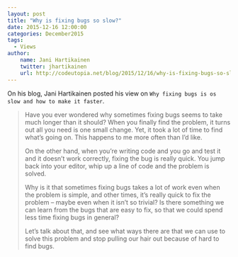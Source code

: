 ```yaml
---
layout: post
title: "Why is fixing bugs so slow?"
date: 2015-12-16 12:00:00
categories: December2015
tags:
  - Views
author:
    name: Jani Hartikainen
    twitter: jhartikainen
    url: http://codeutopia.net/blog/2015/12/16/why-is-fixing-bugs-so-slow-and-how-to-make-it-faster/
---
```


On his blog, Jani Hartikainen posted his view on `Why fixing bugs is os slow and how to make it faster`.

> Have you ever wondered why sometimes fixing bugs seems to take much longer than it should? When you finally find the problem, it turns out all you need is one small change. Yet, it took a lot of time to find what’s going on. This happens to me more often than I’d like.
>
> On the other hand, when you’re writing code and you go and test it and it doesn’t work correctly, fixing the bug is really quick. You jump back into your editor, whip up a line of code and the problem is solved.
>
> Why is it that sometimes fixing bugs takes a lot of work even when the problem is simple, and other times, it’s really quick to fix the problem – maybe even when it isn’t so trivial? Is there something we can learn from the bugs that are easy to fix, so that we could spend less time fixing bugs in general?
>
> Let’s talk about that, and see what ways there are that we can use to solve this problem and stop pulling our hair out because of hard to find bugs.
